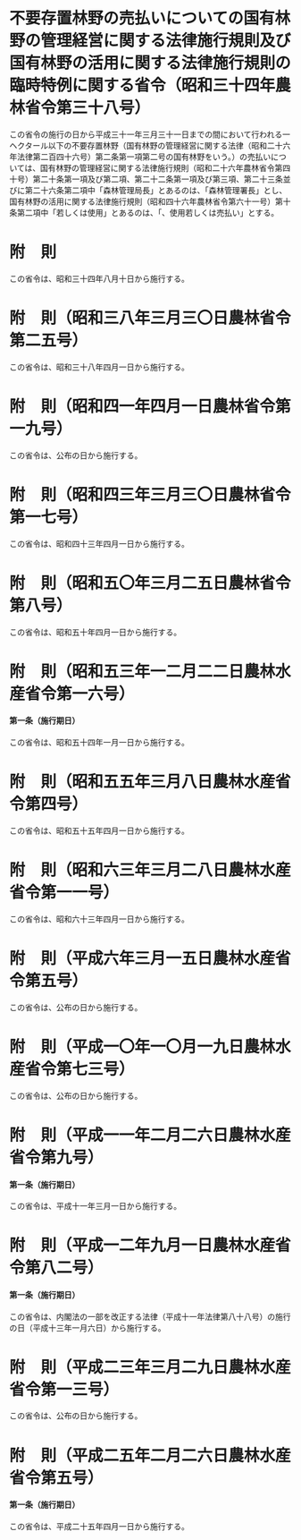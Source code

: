 # 不要存置林野の売払いについての国有林野の管理経営に関する法律施行規則及び国有林野の活用に関する法律施行規則の臨時特例に関する省令（昭和三十四年農林省令第三十八号）
この省令の施行の日から平成三十一年三月三十一日までの間において行われる一ヘクタール以下の不要存置林野（国有林野の管理経営に関する法律（昭和二十六年法律第二百四十六号）第二条第一項第二号の国有林野をいう。）の売払いについては、国有林野の管理経営に関する法律施行規則（昭和二十六年農林省令第四十号）第二十条第一項及び第二項、第二十二条第一項及び第三項、第二十三条並びに第二十六条第二項中「森林管理局長」とあるのは、「森林管理署長」とし、国有林野の活用に関する法律施行規則（昭和四十六年農林省令第六十一号）第十条第二項中「若しくは使用」とあるのは、「、使用若しくは売払い」とする。
# 附　則
この省令は、昭和三十四年八月十日から施行する。
# 附　則（昭和三八年三月三〇日農林省令第二五号）
この省令は、昭和三十八年四月一日から施行する。
# 附　則（昭和四一年四月一日農林省令第一九号）
この省令は、公布の日から施行する。
# 附　則（昭和四三年三月三〇日農林省令第一七号）
この省令は、昭和四十三年四月一日から施行する。
# 附　則（昭和五〇年三月二五日農林省令第八号）
この省令は、昭和五十年四月一日から施行する。
# 附　則（昭和五三年一二月二二日農林水産省令第一六号）
#### 第一条（施行期日）
この省令は、昭和五十四年一月一日から施行する。
# 附　則（昭和五五年三月八日農林水産省令第四号）
この省令は、昭和五十五年四月一日から施行する。
# 附　則（昭和六三年三月二八日農林水産省令第一一号）
この省令は、昭和六十三年四月一日から施行する。
# 附　則（平成六年三月一五日農林水産省令第五号）
この省令は、公布の日から施行する。
# 附　則（平成一〇年一〇月一九日農林水産省令第七三号）
この省令は、公布の日から施行する。
# 附　則（平成一一年二月二六日農林水産省令第九号）
#### 第一条（施行期日）
この省令は、平成十一年三月一日から施行する。
# 附　則（平成一二年九月一日農林水産省令第八二号）
#### 第一条（施行期日）
この省令は、内閣法の一部を改正する法律（平成十一年法律第八十八号）の施行の日（平成十三年一月六日）から施行する。
# 附　則（平成二三年三月二九日農林水産省令第一三号）
この省令は、公布の日から施行する。
# 附　則（平成二五年二月二六日農林水産省令第五号）
#### 第一条（施行期日）
この省令は、平成二十五年四月一日から施行する。
